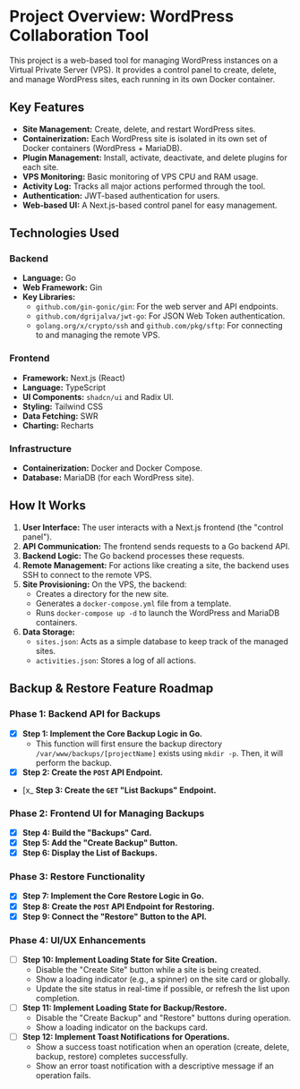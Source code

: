 # Project Overview: WordPress Collaboration Tool

This project is a web-based tool for managing WordPress instances on a Virtual Private Server (VPS). It provides a control panel to create, delete, and manage WordPress sites, each running in its own Docker container.

## Key Features

*   **Site Management:** Create, delete, and restart WordPress sites.
*   **Containerization:** Each WordPress site is isolated in its own set of Docker containers (WordPress + MariaDB).
*   **Plugin Management:** Install, activate, deactivate, and delete plugins for each site.
*   **VPS Monitoring:** Basic monitoring of VPS CPU and RAM usage.
*   **Activity Log:** Tracks all major actions performed through the tool.
*   **Authentication:** JWT-based authentication for users.
*   **Web-based UI:** A Next.js-based control panel for easy management.

## Technologies Used

### Backend

*   **Language:** Go
*   **Web Framework:** Gin
*   **Key Libraries:**
    *   `github.com/gin-gonic/gin`: For the web server and API endpoints.
    *   `github.com/dgrijalva/jwt-go`: For JSON Web Token authentication.
    *   `golang.org/x/crypto/ssh` and `github.com/pkg/sftp`: For connecting to and managing the remote VPS.

### Frontend

*   **Framework:** Next.js (React)
*   **Language:** TypeScript
*   **UI Components:** `shadcn/ui` and Radix UI.
*   **Styling:** Tailwind CSS
*   **Data Fetching:** SWR
*   **Charting:** Recharts

### Infrastructure

*   **Containerization:** Docker and Docker Compose.
*   **Database:** MariaDB (for each WordPress site).

## How It Works

1.  **User Interface:** The user interacts with a Next.js frontend (the "control panel").
2.  **API Communication:** The frontend sends requests to a Go backend API.
3.  **Backend Logic:** The Go backend processes these requests.
4.  **Remote Management:** For actions like creating a site, the backend uses SSH to connect to the remote VPS.
5.  **Site Provisioning:** On the VPS, the backend:
    *   Creates a directory for the new site.
    *   Generates a `docker-compose.yml` file from a template.
    *   Runs `docker-compose up -d` to launch the WordPress and MariaDB containers.
6.  **Data Storage:**
    *   `sites.json`: Acts as a simple database to keep track of the managed sites.
    *   `activities.json`: Stores a log of all actions.

## Backup & Restore Feature Roadmap

### Phase 1: Backend API for Backups
- [x] **Step 1: Implement the Core Backup Logic in Go.**
    - This function will first ensure the backup directory `/var/www/backups/[projectName]` exists using `mkdir -p`. Then, it will perform the backup.
- [x] **Step 2: Create the `POST` API Endpoint.**
- [x_ **Step 3: Create the `GET` "List Backups" Endpoint.**

### Phase 2: Frontend UI for Managing Backups
- [x] **Step 4: Build the "Backups" Card.**
- [x] **Step 5: Add the "Create Backup" Button.**
- [x] **Step 6: Display the List of Backups.**

### Phase 3: Restore Functionality
- [x] **Step 7: Implement the Core Restore Logic in Go.**
- [x] **Step 8: Create the `POST` API Endpoint for Restoring.**
- [x] **Step 9: Connect the "Restore" Button to the API.**

### Phase 4: UI/UX Enhancements

- [ ] **Step 10: Implement Loading State for Site Creation.**
    -   Disable the "Create Site" button while a site is being created.
    -   Show a loading indicator (e.g., a spinner) on the site card or globally.
    -   Update the site status in real-time if possible, or refresh the list upon completion.
- [ ] **Step 11: Implement Loading State for Backup/Restore.**
    -   Disable the "Create Backup" and "Restore" buttons during operation.
    -   Show a loading indicator on the backups card.
- [ ] **Step 12: Implement Toast Notifications for Operations.**
    -   Show a success toast notification when an operation (create, delete, backup, restore) completes successfully.
    -   Show an error toast notification with a descriptive message if an operation fails.